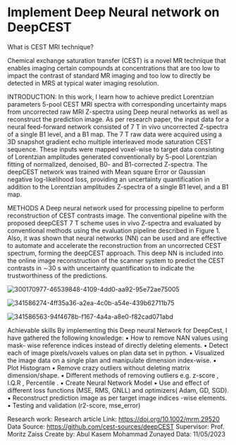 
# Implement Deep Neural network on DeepCEST
What is CEST MRI technique?

Chemical exchange saturation transfer (CEST) is a novel MR technique that enables imaging certain compounds at concentrations that are too low to impact the contrast of standard MR imaging and too low to directly be detected in MRS at typical water imaging resolution.
 
INTRODUCTION:
In this work, I learn how to achieve predict Lorentzian parameters 5-pool CEST MRI spectra with
corresponding uncertainty maps from uncorrected raw MRI Z-spectra using Deep neural networks as well
as reconstruct the prediction image.
As per research paper, the input data for a neural feed-forward network consisted of 7 T in vivo uncorrected
Z-spectra of a single B1 level, and a B1 map. The 7 T raw data were acquired using a 3D snapshot gradient
echo multiple interleaved mode saturation CEST sequence. These inputs were mapped voxel-wise to target
data consisting of Lorentzian amplitudes generated conventionally by 5-pool Lorentzian fitting of
normalized, denoised, B0- and B1-corrected Z-spectra. The deepCEST network was trained with Mean
square Error or Gaussian negative log-likelihood loss, providing an uncertainty quantification in addition
to the Lorentzian amplitudes Z-spectra of a single B1 level, and a B1 map.

METHODS
A Deep neural network used for processing pipeline to perform reconstruction of CEST contrasts image.
The conventional pipeline with the proposed deepCEST 7 T scheme uses in vivo Z-spectra and evaluated by
conventional methods using the evaluation pipeline described in Figure 1. Also, it was shown that neural
networks (NN) can be used and are effective to automate and accelerate the reconstruction from an
uncorrected CEST spectrum, forming the deepCEST approach. This deep NN is included into
the online image reconstruction of the scanner system to predict the CEST contrasts in ∼30 s with
uncertainty quantification to indicate the trustworthiness of the predictions.

![300170977-46539848-4109-4dd0-aa92-95e72ae75005](https://github.com/user-attachments/assets/9e846acf-a5a4-4e87-a45c-a691a4b160b5)


![341586274-4ff35a36-a2ea-4c0b-a54e-439b62711b75](https://github.com/user-attachments/assets/1d43a933-064f-43bb-8f67-49297d64bc1c)



![341586563-94f4678b-f167-4a4a-a8e0-f82cad071abd](https://github.com/user-attachments/assets/8ad3f47d-bc16-421d-bb23-085d24380522)


Achievable skills
By implementing this Deep neural Network for DeepCest, I have gathered the following knowledge:
▪ How to remove NAN values using mask- wise reference indices instead of directly deleting
elements.
▪ Detect each of image pixels/voxels values on plan data set in python.
▪ Visualized the image data on a single plan and manipulate dimension index-wise.
▪ Plot Histogram
▪ Remove crazy outliers without deleting matrix dimension/shape.
▪ Different methods of removing outliers e.g. z-score , I.Q.R , Percentile .
▪ Create Neural Network Model
▪ Use and effect of different loss functions (MSE, RMS, GNLL) and optimizers( Adam, GD, SGD).
▪ Reconstruct prediction image as per target image indices -wise elements.
▪ Testing and validation (r2-score, mse_error)

Research work:
Research article Link: https://doi.org/10.1002/mrm.29520
Data Source: https://github.com/cest-sources/deepCEST
Supervisor: Prof. Moritz Zaiss
Create by: Abul Kasem Mohammad Zunayed
Data: 11/05/2023
